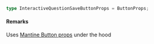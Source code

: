 ```ts
type InteractiveQuestionSaveButtonProps = ButtonProps;
```

#### Remarks

Uses [Mantine Button props](https://v7.mantine.dev/core/button/?t=props) under the hood
